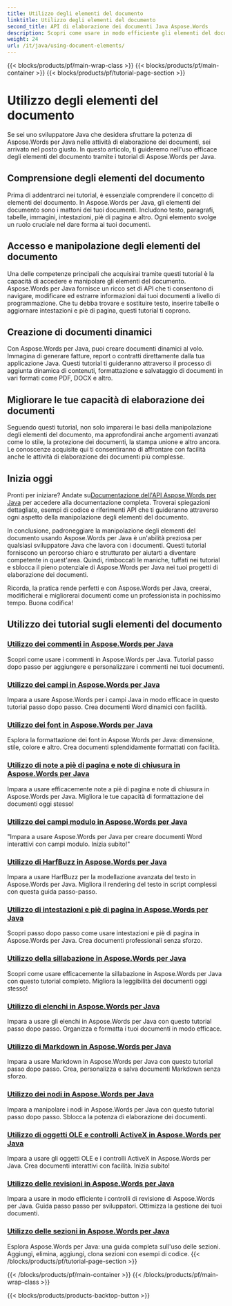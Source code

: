 ```yaml
---
title: Utilizzo degli elementi del documento
linktitle: Utilizzo degli elementi del documento
second_title: API di elaborazione dei documenti Java Aspose.Words
description: Scopri come usare in modo efficiente gli elementi del documento in Aspose.Words per Java con i nostri tutorial completi. Migliora le tue competenze di elaborazione dei documenti Java oggi stesso!
weight: 24
url: /it/java/using-document-elements/
---
```


{{< blocks/products/pf/main-wrap-class >}}
{{< blocks/products/pf/main-container >}}
{{< blocks/products/pf/tutorial-page-section >}}

# Utilizzo degli elementi del documento


Se sei uno sviluppatore Java che desidera sfruttare la potenza di Aspose.Words per Java nelle attività di elaborazione dei documenti, sei arrivato nel posto giusto. In questo articolo, ti guideremo nell'uso efficace degli elementi del documento tramite i tutorial di Aspose.Words per Java.

## Comprensione degli elementi del documento

Prima di addentrarci nei tutorial, è essenziale comprendere il concetto di elementi del documento. In Aspose.Words per Java, gli elementi del documento sono i mattoni dei tuoi documenti. Includono testo, paragrafi, tabelle, immagini, intestazioni, piè di pagina e altro. Ogni elemento svolge un ruolo cruciale nel dare forma ai tuoi documenti.

## Accesso e manipolazione degli elementi del documento

Una delle competenze principali che acquisirai tramite questi tutorial è la capacità di accedere e manipolare gli elementi del documento. Aspose.Words per Java fornisce un ricco set di API che ti consentono di navigare, modificare ed estrarre informazioni dai tuoi documenti a livello di programmazione. Che tu debba trovare e sostituire testo, inserire tabelle o aggiornare intestazioni e piè di pagina, questi tutorial ti coprono.

## Creazione di documenti dinamici

Con Aspose.Words per Java, puoi creare documenti dinamici al volo. Immagina di generare fatture, report o contratti direttamente dalla tua applicazione Java. Questi tutorial ti guideranno attraverso il processo di aggiunta dinamica di contenuti, formattazione e salvataggio di documenti in vari formati come PDF, DOCX e altro.

## Migliorare le tue capacità di elaborazione dei documenti

Seguendo questi tutorial, non solo imparerai le basi della manipolazione degli elementi del documento, ma approfondirai anche argomenti avanzati come lo stile, la protezione dei documenti, la stampa unione e altro ancora. Le conoscenze acquisite qui ti consentiranno di affrontare con facilità anche le attività di elaborazione dei documenti più complesse.

## Inizia oggi

 Pronti per iniziare? Andate su[Documentazione dell'API Aspose.Words per Java](https://reference.aspose.com/words/java/) per accedere alla documentazione completa. Troverai spiegazioni dettagliate, esempi di codice e riferimenti API che ti guideranno attraverso ogni aspetto della manipolazione degli elementi del documento.

In conclusione, padroneggiare la manipolazione degli elementi del documento usando Aspose.Words per Java è un'abilità preziosa per qualsiasi sviluppatore Java che lavora con i documenti. Questi tutorial forniscono un percorso chiaro e strutturato per aiutarti a diventare competente in quest'area. Quindi, rimboccati le maniche, tuffati nei tutorial e sblocca il pieno potenziale di Aspose.Words per Java nei tuoi progetti di elaborazione dei documenti.

Ricorda, la pratica rende perfetti e con Aspose.Words per Java, creerai, modificherai e migliorerai documenti come un professionista in pochissimo tempo. Buona codifica!

## Utilizzo dei tutorial sugli elementi del documento
### [Utilizzo dei commenti in Aspose.Words per Java](./using-comments/)
Scopri come usare i commenti in Aspose.Words per Java. Tutorial passo dopo passo per aggiungere e personalizzare i commenti nei tuoi documenti.
### [Utilizzo dei campi in Aspose.Words per Java](./using-fields/)
Impara a usare Aspose.Words per i campi Java in modo efficace in questo tutorial passo dopo passo. Crea documenti Word dinamici con facilità.
### [Utilizzo dei font in Aspose.Words per Java](./using-fonts/)
Esplora la formattazione dei font in Aspose.Words per Java: dimensione, stile, colore e altro. Crea documenti splendidamente formattati con facilità.
### [Utilizzo di note a piè di pagina e note di chiusura in Aspose.Words per Java](./using-footnotes-and-endnotes/)
Impara a usare efficacemente note a piè di pagina e note di chiusura in Aspose.Words per Java. Migliora le tue capacità di formattazione dei documenti oggi stesso!
### [Utilizzo dei campi modulo in Aspose.Words per Java](./using-form-fields/)
"Impara a usare Aspose.Words per Java per creare documenti Word interattivi con campi modulo. Inizia subito!"
### [Utilizzo di HarfBuzz in Aspose.Words per Java](./using-harfbuzz/)
Impara a usare HarfBuzz per la modellazione avanzata del testo in Aspose.Words per Java. Migliora il rendering del testo in script complessi con questa guida passo-passo.
### [Utilizzo di intestazioni e piè di pagina in Aspose.Words per Java](./using-headers-and-footers/)
Scopri passo dopo passo come usare intestazioni e piè di pagina in Aspose.Words per Java. Crea documenti professionali senza sforzo.
### [Utilizzo della sillabazione in Aspose.Words per Java](./using-hyphenation/)
Scopri come usare efficacemente la sillabazione in Aspose.Words per Java con questo tutorial completo. Migliora la leggibilità dei documenti oggi stesso!
### [Utilizzo di elenchi in Aspose.Words per Java](./using-lists/)
Impara a usare gli elenchi in Aspose.Words per Java con questo tutorial passo dopo passo. Organizza e formatta i tuoi documenti in modo efficace.
### [Utilizzo di Markdown in Aspose.Words per Java](./using-markdown/)
Impara a usare Markdown in Aspose.Words per Java con questo tutorial passo dopo passo. Crea, personalizza e salva documenti Markdown senza sforzo.
### [Utilizzo dei nodi in Aspose.Words per Java](./using-nodes/)
Impara a manipolare i nodi in Aspose.Words per Java con questo tutorial passo dopo passo. Sblocca la potenza di elaborazione dei documenti.
### [Utilizzo di oggetti OLE e controlli ActiveX in Aspose.Words per Java](./using-ole-objects-and-activex/)
Impara a usare gli oggetti OLE e i controlli ActiveX in Aspose.Words per Java. Crea documenti interattivi con facilità. Inizia subito!
### [Utilizzo delle revisioni in Aspose.Words per Java](./using-revisions/)
Impara a usare in modo efficiente i controlli di revisione di Aspose.Words per Java. Guida passo passo per sviluppatori. Ottimizza la gestione dei tuoi documenti.
### [Utilizzo delle sezioni in Aspose.Words per Java](./using-sections/)
Esplora Aspose.Words per Java: una guida completa sull'uso delle sezioni. Aggiungi, elimina, aggiungi, clona sezioni con esempi di codice.
{{< /blocks/products/pf/tutorial-page-section >}}

{{< /blocks/products/pf/main-container >}}
{{< /blocks/products/pf/main-wrap-class >}}

{{< blocks/products/products-backtop-button >}}
